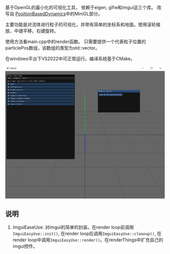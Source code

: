 基于OpenGL的最小化的可视化工具， 依赖于eigen, glfw和imgui这三个库。
改写自 [PositionBasedDynamics](https://github.com/InteractiveComputerGraphics/PositionBasedDynamics)中的MiniGL部分。

主要功能是对流体进行粒子的可视化，并带有简单的坐标系和地面。使用滚轮缩放，中键平移，右键旋转。

使用方法看main.cpp中的render函数。 只需要提供一个代表粒子位置的particlePos数组，该数组的类型为std::vector<Vector3r>。

在windows平台下VS2022中可正常运行。编译系统基于CMake。

![image](img/demo.png)



## 说明
1. ImguiEaseUse: 对imgui的简单的封装。在render loop前调用`ImguiEasyUse::init()`, 在render loop后调用`ImguiEasyUse::cleanup()`, 在render loop中调用`ImguiEasyUse::render()`。在renderThings中扩充自己的imgui控件。  